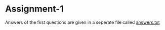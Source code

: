 # Assignment-1

Answers of the first questions are given in a seperate file called [answers.txt](https://github.com/smmohiuddin/Assignment-1/blob/main/answer.txt)  
